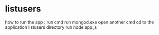 # listusers
how to run the app : 
run cmd 
run mongod.exe 
open another cmd 
cd to the application listusers directory 
run node app.js 

